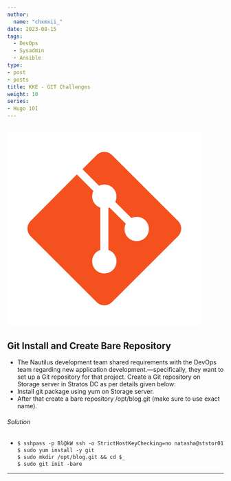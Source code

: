 ```yaml
---
author:
  name: "chxmxii_"
date: 2023-08-15
tags:
  - DevOps
  - Sysadmin
  - Ansible
type:
- post
- posts
title: KKE - GIT Challenges 
weight: 10
series:
- Hugo 101
---
```

![](/files/git.png#center)
---
## Git Install and Create Bare Repository

+ The Nautilus development team shared requirements with the DevOps team regarding new application development.—specifically, they want to set up a Git repository for that project. Create a Git repository on Storage server in Stratos DC as per details given below:
+ Install git package using yum on Storage server.
+ After that create a bare repository /opt/blog.git (make sure to use exact name).

###### Solution
+ ```shell
  $ sshpass -p Bl@kW ssh -o StrictHostKeyChecking=no natasha@ststor01
  $ sudo yum install -y git
  $ sudo mkdir /opt/blog.git && cd $_
  $ sudo git init -bare 
  ```
---